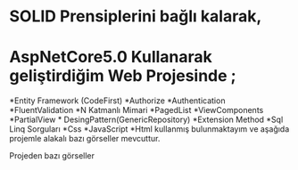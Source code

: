 # SOLID Prensiplerini bağlı kalarak,
# AspNetCore5.0 Kullanarak geliştirdiğim Web Projesinde ;
*Entity Framework (CodeFirst) *Authorize *Authentication *FluentValidation *N Katmanlı Mimari *PagedList *ViewComponents *PartialView * DesingPattern(GenericRepository) *Extension Method *Sql Linq Sorguları *Css *JavaScript *Html kullanmış bulunmaktayım ve aşağıda projemle alakalı bazı görseller mevcuttur.

Projeden bazı görseller

